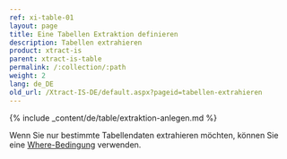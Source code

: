 ```yaml
---
ref: xi-table-01
layout: page
title: Eine Tabellen Extraktion definieren
description: Tabellen extrahieren
product: xtract-is
parent: xtract-is-table
permalink: /:collection/:path
weight: 2
lang: de_DE
old_url: /Xtract-IS-DE/default.aspx?pageid=tabellen-extrahieren
---
```


{% include _content/de/table/extraktion-anlegen.md  %}

Wenn Sie nur bestimmte Tabellendaten extrahieren möchten, können Sie eine [Where-Bedingung](./where-bedingung) verwenden.

